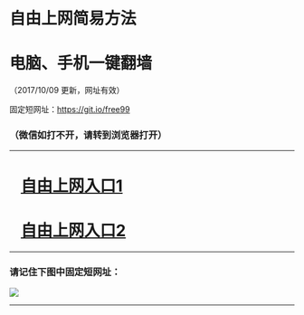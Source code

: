 ﻿# 自由上网简易方法

# 电脑、手机一键翻墙

（2017/10/09 更新，网址有效）

固定短网址：https://git.io/free99

### （微信如打不开，请转到浏览器打开）


***





# &nbsp;&nbsp; <a href="http://ft789529726.fwq-tz-1001.info/fwqtz01.html?t=100900111743 " target="_blank">自由上网入口1</a>
# &nbsp;&nbsp; <a href="http://ft1497016450.fwq-tz-1002.info/fwqtz02.html?t=100900128435 " target="_blank">自由上网入口2</a>
***

### 请记住下图中固定短网址：

<img src="https://s3-us-west-2.amazonaws.com/fwq-1001/yjfq-20170905okok.png" /> 


***

